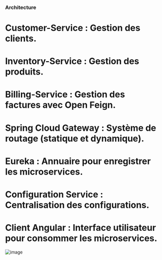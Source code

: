 
### Architecture
# Customer-Service : Gestion des clients.
# Inventory-Service : Gestion des produits.
# Billing-Service : Gestion des factures avec Open Feign.
# Spring Cloud Gateway : Système de routage (statique et dynamique).
# Eureka : Annuaire pour enregistrer les microservices.
# Configuration Service : Centralisation des configurations.
# Client Angular : Interface utilisateur pour consommer les microservices.

![image](https://github.com/user-attachments/assets/7a675ba7-fcc7-4f7c-aed1-3d624a700c7b)

